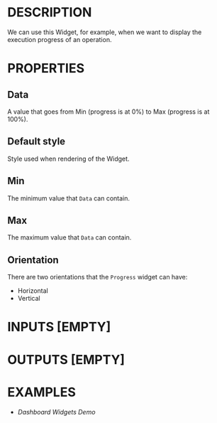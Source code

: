 # DESCRIPTION

We can use this Widget, for example, when we want to display the execution progress of an operation.

# PROPERTIES

## Data

A value that goes from Min (progress is at 0%) to Max (progress is at 100%).

## Default style

Style used when rendering of the Widget.

## Min

The minimum value that `Data` can contain.

## Max

The maximum value that `Data` can contain.

## Orientation

There are two orientations that the `Progress` widget can have:

-   Horizontal
-   Vertical

# INPUTS [EMPTY]

# OUTPUTS [EMPTY]

# EXAMPLES

-   _Dashboard Widgets Demo_
